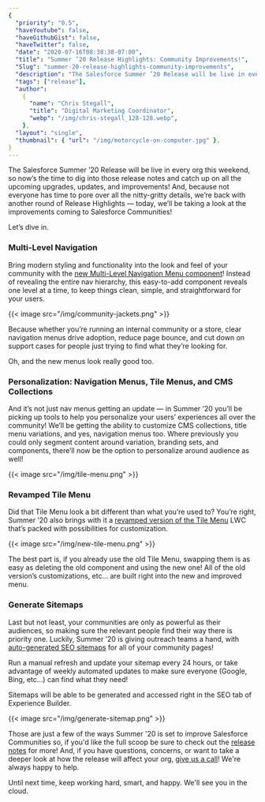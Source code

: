 ```yaml
---
{
  "priority": "0.5",
  "haveYoutube": false,
  "haveGithubGist": false,
  "haveTwitter": false,
  "date": "2020-07-16T08:38:38-07:00",
  "title": "Summer ’20 Release Highlights: Community Improvements!",
  "Slug": "summer-20-release-highlights-community-improvements",
  "description": "The Salesforce Summer ’20 Release will be live in every org this weekend, so now’s the time to dig into those release notes and catch up...",
  "tags": ["release"],
  "author":
    {
      "name": "Chris Stegall",
      "title": "Digital Marketing Coordinator",
      "webp": "/img/chris-stegall_128-128.webp",
    },
  "layout": "single",
  "thumbnail": { "url": "/img/motorcycle-on-computer.jpg" },
}
---
```


The Salesforce Summer ’20 Release will be live in every org this weekend, so now’s the time to dig into those release notes and catch up on all the upcoming upgrades, updates, and improvements! And, because not everyone has time to pore over all the nitty-gritty details, we’re back with another round of Release Highlights — today, we’ll be taking a look at the improvements coming to Salesforce Communities!

Let’s dive in.

### Multi-Level Navigation

Bring modern styling and functionality into the look and feel of your community with the [new Multi-Level Navigation Menu component](https://releasenotes.docs.salesforce.com/en-us/summer20/release-notes/rn_networks_components_multilevel_navigation_menu.htm)! Instead of revealing the entire nav hierarchy, this easy-to-add component reveals one level at a time, to keep things clean, simple, and straightforward for your users.

{{< image src="/img/community-jackets.png" >}}

Because whether you’re running an internal community or a store, clear navigation menus drive adoption, reduce page bounce, and cut down on support cases for people just trying to find what they’re looking for.

Oh, and the new menus look really good too.

### Personalization: Navigation Menus, Tile Menus, and CMS Collections

And it’s not just nav menus getting an update — in Summer ’20 you’ll be picking up tools to help you personalize your users’ experiences all over the community! We’ll be getting the ability to customize CMS collections, title menu variations, and yes, navigation menus too. Where previously you could only segment content around variation, branding sets, and components, there’ll now be the option to personalize around audience as well!

{{< image src="/img/tile-menu.png" >}}

### Revamped Tile Menu

Did that Tile Menu look a bit different than what you’re used to? You’re right, Summer ’20 also brings with it a [revamped version of the Tile Menu](https://releasenotes.docs.salesforce.com/en-us/summer20/release-notes/rn_networks_tile_menu_revamp.htm) LWC that’s packed with possibilities for customization.

{{< image src="/img/new-tile-menu.png" >}}

The best part is, if you already use the old Tile Menu, swapping them is as easy as deleting the old component and using the new one! All of the old version’s customizations, etc… are built right into the new and improved menu.

### Generate Sitemaps

Last but not least, your communities are only as powerful as their audiences, so making sure the relevant people find their way there is priority one. Luckily, Summer ’20 is giving outreach teams a hand, with [auto-generated SEO sitemaps](https://releasenotes.docs.salesforce.com/en-us/summer20/release-notes/rn_networks_generate_manual_SEO_sitemap.htm) for all of your community pages!

Run a manual refresh and update your sitemap every 24 hours, or take advantage of weekly automated updates to make sure everyone (Google, Bing, etc…) can find what they need!

Sitemaps will be able to be generated and accessed right in the SEO tab of Experience Builder.

{{< image src="/img/generate-sitemap.png" >}}

Those are just a few of the ways Summer '20 is set to improve Salesforce Communities so, if you'd like the full scoop be sure to check out the [release notes](https://releasenotes.docs.salesforce.com/en-us/summer20/release-notes/rn_networks.htm) for more! And, if you have questions, concerns, or want to take a deeper look at how the release will affect your org, [give us a call](https://www.mkpartners.com/contact/)! We're always happy to help.

Until next time, keep working hard, smart, and happy. We'll see you in the cloud.
